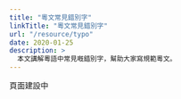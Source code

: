 ```yaml
---
title: "粵文常見錯別字"
linkTitle: "粵文常見錯別字"
url: "/resource/typo"
date: 2020-01-25
description: >
  本文講解粵語中常見嘅錯別字，幫助大家寫規範粵文。
---
```


頁面建設中